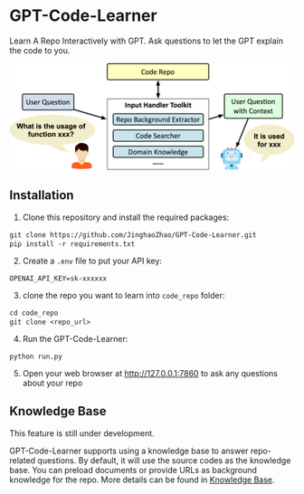 # GPT-Code-Learner
Learn A Repo Interactively with GPT. Ask questions to let the GPT explain the code to you.

![GPT-Code-Learner.jpg](docs%2FGPT-Code-Learner.jpg)

## Installation

1. Clone this repository and install the required packages:
```
git clone https://github.com/JinghaoZhao/GPT-Code-Learner.git
pip install -r requirements.txt
```
2. Create a `.env` file to put your API key:
```
OPENAI_API_KEY=sk-xxxxxx
```
3. clone the repo you want to learn into `code_repo` folder:
```
cd code_repo
git clone <repo_url>
```
4. Run the GPT-Code-Learner:
```
python run.py
```
5. Open your web browser at http://127.0.0.1:7860 to ask any questions about your repo


## Knowledge Base
This feature is still under development.

GPT-Code-Learner supports using a knowledge base to answer repo-related questions. By default, it will use the source codes as the knowledge base. You can preload documents or provide URLs as background knowledge for the repo. More details can be found in [Knowledge Base](docs/KnowledgeBase.md).
